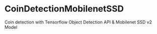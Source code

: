 # CoinDetectionMobilenetSSD
Coin detection with Tensorflow Object Detection API &amp; Mobilenet SSD v2 Model
